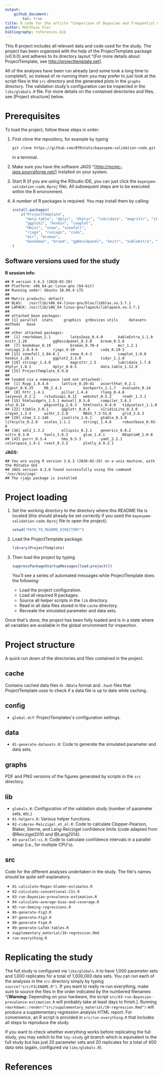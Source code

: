 ```yaml
---
output: 
    github_document:
        toc: true
title: R code for the article "Comparison of Bayesian and frequentist methods for prevalence estimation under misclassification"
author: Matthias Flor
bibliography: references.bib
---
```


<!-- This markdown document has been gerenated by knitting an R markdown file.-->

This R project includes all relevant data and code used for the study.
The project has been organized with the help of the ProjectTemplate package (v0.9.0) and adheres to its directory layout ^[For more details about ProjectTemplate, see http://projecttemplate.net].

All of the analyses have been run already (and some took a long time to complete!), so instead of re-running them you may prefer to just look at the script files in the `src` directory and the generated plots in the `graphs` directory.
The validation study's configuration can be inspected in the `libs/globals.R` file. 
For more details on the contained directories and files, see [Project structure] below.

# Prerequisites

To load the project, follow these steps in order:

1. First clone the repository, for example by typing

    
    ```sh
    git clone https://github.com/BfRstats/bayespem-validation-code.git
    ```

    in a terminal.

1. Make sure you have the software JAGS ^[http://mcmc-jags.sourceforge.net/] installed on your system.

1. Start R (if you are using the RStudio IDE, you can just click the `bayespem-validation-code.Rproj` file). All subsequent steps are to be executed within the R environment.

1. A number of R packages is required. You may install them by calling:  

    
    ```r
    install.packages(
        c("ProjectTemplate",
          "data.table", "dplyr", "dtplyr", "lubridate", "magrittr", "stringr", "tidyr",
          "ggplot2", "hexbin", "cowplot",
          "Hmisc", "snow", "snowfall",
          "rjags", "runjags", "coda",
          "mcr", "broman",
          "bookdown", "broom", "ggResidpanel", "knitr", "kableExtra", "latex2exp", "rmarkdown")
    )
    ```

## Software versions used for the study

**R session info:**

```
## R version 3.6.3 (2020-02-29)
## Platform: x86_64-pc-linux-gnu (64-bit)
## Running under: Ubuntu 18.04.4 LTS
## 
## Matrix products: default
## BLAS:   /usr/lib/x86_64-linux-gnu/blas/libblas.so.3.7.1
## LAPACK: /usr/lib/x86_64-linux-gnu/lapack/liblapack.so.3.7.1
## 
## attached base packages:
## [1] parallel  stats     graphics  grDevices utils     datasets  methods   base     
## 
## other attached packages:
##  [1] rmarkdown_2.1         latex2exp_0.4.0       kableExtra_1.1.0      knitr_1.28            ggResidpanel_0.3.0    broom_0.5.6          
##  [7] bookdown_0.19         broman_0.70-4         mcr_1.2.1             runjags_2.0.4-6       rjags_4-10            coda_0.19-3          
## [13] snowfall_1.84-6.1     snow_0.4-3            cowplot_1.0.0         hexbin_1.28.1         ggplot2_3.3.0         tidyr_1.1.0          
## [19] stringr_1.4.0         magrittr_1.5          lubridate_1.7.8       dtplyr_1.0.1          dplyr_0.8.5           data.table_1.12.8    
## [25] ProjectTemplate_0.9.0
## 
## loaded via a namespace (and not attached):
##  [1] Rcpp_1.0.4.6      lattice_0.20-41   assertthat_0.2.1  digest_0.6.25     R6_2.4.1          backports_1.1.7   evaluate_0.14    
##  [8] httr_1.4.1        pillar_1.4.4      rlang_0.4.6       lazyeval_0.2.2    rstudioapi_0.11   webshot_0.5.2     readr_1.3.1      
## [15] htmlwidgets_1.5.1 munsell_0.5.0     compiler_3.6.3    xfun_0.14         pkgconfig_2.0.3   htmltools_0.4.0   tidyselect_1.1.0 
## [22] tibble_3.0.1      qqplotr_0.0.4     viridisLite_0.3.0 crayon_1.3.4      withr_2.2.0       MASS_7.3-51.6     grid_3.6.3       
## [29] nlme_3.1-148      jsonlite_1.6.1    gtable_0.3.0      lifecycle_0.2.0   scales_1.1.1      stringi_1.4.6     robustbase_0.93-6
## [36] xml2_1.3.2        ellipsis_0.3.1    generics_0.0.2    vctrs_0.3.0       tools_3.6.3       glue_1.4.1        DEoptimR_1.0-8   
## [43] purrr_0.3.4       hms_0.5.3         yaml_2.2.1        colorspace_1.4-1  rvest_0.3.5       plotly_4.9.2.1
```

**JAGS:**

```
## You are using R version 3.6.3 (2020-02-29) on a unix machine, with the RStudio GUI
## JAGS version 4.3.0 found successfully using the command '/usr/bin/jags'
## The rjags package is installed
```

# Project loading

1.  Set the working directory to the directory where this README file is located (this should already be set correctly if you used the `bayespem-validation-code.Rproj` file to open the project):

    
    ```r
    setwd("PATH_TO_README_DIRECTORY")
    ```

1. Load the ProjectTemplate package:

    
    ```r
    library(ProjectTemplate)
    ```

1. Then load the project by typing 

    
    ```r
    suppressPackageStartupMessages(load.project())
    ```

    You'll see a series of automated messages while ProjectTemplate does the following:
    *  Load the project configuration.
    *  Load all required R packages.
    *  Source all helper scripts in the `lib` directory.
    *  Read in all data files stored in the `cache` directory.
    *  Recreate the simulated parameter and data sets.
    
Once that's done, the project has been fully loaded and is in a state where all variables are available in the global environment for inspection.

# Project structure

A quick run down of the directories and files contained in the project.

## cache
Contains cached data files in `.RData` format and `.hash` files that ProjectTemplate uses to check if a data file is up to date while caching..

## config
* `global.dcf`: ProjectTemplates's configuration settings.

## data
* `01-generate-datasets.R`: Code to generate the simulated parameter and data sets.

## graphs
PDF and PNG versions of the figures generated by scripts in the `src` directory.

## lib
* `globals.R`: Configuration of the validation study (number of parameter sets, etc.)
* `01-helpers.R`: Various helper functions.
* `02-ci4prev-Reiczigel_et_al.R`: Code to calculate Clopper-Pearson, Blaker, Sterne, and Lang-Reiczigel confidence limits (code adapted from @Reiczigel2010 and @Lang2014).
* `03-parallel-ci.R`: Code to calculate confidence intervals in a parallel setup (i.e., for multiple CPU's).

## src
Code for the different analyses undertaken in the study.
The file's names should be quite self-explanatory.

* `01-calculate-Rogan-Gladen-estimates.R` 
* `02-calculate-conventional-CIs.R` 
* `03-run-Bayesian-prevalence-estimation.R` 
* `04-calculate-average-bias-and-coverage.R`  
* `05-run-Deming-regressions.R` 
* `06-generate-Fig2.R` 
* `07-generate-Fig3.R`  
* `08-generate-Fig4.R` 
* `09-generate-LaTeX-tables.R` 
* `supplementary_material/10-regression.Rmd`
* `run-everything.R` 

# Replicating the study

The full study is configured via `libs/globals.R` to have 1,000 parameter sets and 1,000 replicates for a total of 1,000,000 data sets.
You can run each of the analyses in the `src` directory simply by typing `source("src/FILENAME.R")`.
If you want to really re-run everything, make sure to source the files in the order indicated by the numbered filenames ^[**Warning:** Depending on your hardware, the script `src/03-run-Bayesian-prevalence-estimation.R` will probably take at least days to finish.].
Running `rmarkdown::render("src/supplementary_material/10-regression.Rmd")` will produce a supplementary regression analysis HTML report.
For convenience, an R script is provided in `src/run-everything.R` that includes all steps to reproduce the study.

If you want to check whether everything works before replicating the full study, you may switch to the `toy-study` git branch which is equivalent to the full study but has just 20 parameter sets and 20 replicates for a total of 400 data sets (again, configured via `libs/globals.R`).

# References
